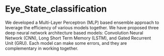 # Eye_State_classification
We developed a Multi-Layer Perceptron (MLP) based ensemble approach to leverage the efficiency of various models together. We have proposed three deep neural network architecture based models: Convolution Neural Network (CNN), Long Short Term Memory (LSTM), and Gated Recurrent Unit (GRU). Each model can make some errors, and they are complementary in working together.
